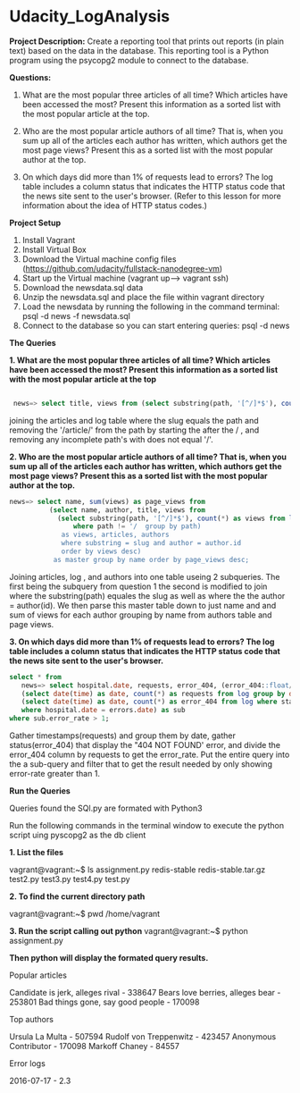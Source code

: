 # Udacity_LogAnalysis

**Project Description:**
Create a reporting tool that prints out reports (in plain text) based on the data in the database. This reporting tool is a Python program using the psycopg2 module to connect to the database.

**Questions:**
1. What are the most popular three articles of all time? Which articles have been accessed the most? Present this information as a sorted list with the most popular article at the top.

2. Who are the most popular article authors of all time? That is, when you sum up all of the articles each author has written, which authors get the most page views? Present this as a sorted list with the most popular author at the top.

3. On which days did more than 1% of requests lead to errors? The log table includes a column status that indicates the HTTP status code that the news site sent to the user's browser. (Refer to this lesson for more information about the idea of HTTP status codes.)

**Project Setup**
1. Install Vagrant 
2. Install Virtual Box
3. Download the Virtual machine config files (https://github.com/udacity/fullstack-nanodegree-vm)
4. Start up the Virtual machine (vagrant up--> vagrant ssh)
5. Download the newsdata.sql data 
6. Unzip the newsdata.sql and place the file within vagrant directory
7. Load the newsdata by running the following in the command terminal: psql -d news -f newsdata.sql
8. Connect to the database so you can start entering queries: psql -d news


**The Queries**

**1. What are the most popular three articles of all time? Which articles have been accessed the most? Present this information as a sorted list with the most popular article at the top**

```sql

 news=> select title, views from (select substring(path, '[^/]*$'), count(*) as views from log where path !='/' group by path) as views, articles where substring = slug order by views desc limit 3;
```

joining the articles and log table where the slug equals the path and removing the '/article/' from the path by starting the after the / , and removing any incomplete path's with does not equal '/'. 





**2. Who are the most popular article authors of all time? That is, when you sum up all of the articles each author has written, which authors get the most page views? Present this as a sorted list with the most popular author at the top.**

```sql
news=> select name, sum(views) as page_views from
          (select name, author, title, views from 
            (select substring(path, '[^/]*$'), count(*) as views from log
                where path != '/  group by path)
             as views, articles, authors 
             where substring = slug and author = author.id
             order by views desc)
           as master group by name order by page_views desc;
```

Joining articles, log , and authors into one table useing 2 subqueries. The first being the subquery from question 1 the second is modified to join where the substring(path) equales the slug as well as where the the author = author(id). We then parse this master table down to just name and and sum of views for each author grouping by name from authors table and page views. 



 
**3. On which days did more than 1% of requests lead to errors? The log table includes a column status that indicates the HTTP status code that the news site sent to the user's browser.**

```sql
select * from
   news=> select hospital.date, requests, error_404, (error_404::float/requests::float * 100) as error_rate from
   (select date(time) as date, count(*) as requests from log group by date) as hospital,
   (select date(time) as date, count(*) as error_404 from log where status = '404 NOT FOUND' group by date) as errors
   where hospital.date = errors.date) as sub
where sub.error_rate > 1;
```

Gather timestamps(requests) and group them by date, gather status(error_404) that display the "404 NOT FOUND' error, and divide the error_404 column by requests to get the error_rate. Put the entire query into the a sub-query and filter that to get the result needed by only showing error-rate greater than 1.


**Run the Queries**

Queries found the SQl.py are formated with Python3 

Run the following commands in the terminal window to execute the python script uing pyscopg2 as the db client 

**1. List the files**

vagrant@vagrant:~$ ls
assignment.py  redis-stable  redis-stable.tar.gz  test2.py  test3.py  test4.py  test.py

**2. To find the current directory path**

vagrant@vagrant:~$ pwd
/home/vagrant

**3. Run the script calling out python**
vagrant@vagrant:~$ python assignment.py


**Then python will display the formated query results.** 

Popular articles

Candidate is jerk, alleges rival - 338647
Bears love berries, alleges bear - 253801
Bad things gone, say good people - 170098


Top authors

Ursula La Multa - 507594
Rudolf von Treppenwitz - 423457
Anonymous Contributor - 170098
Markoff Chaney - 84557


Error logs

2016-07-17 - 2.3


































